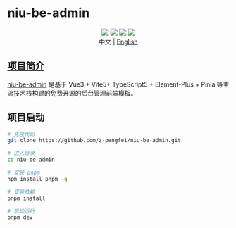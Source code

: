 # niu-be-admin

<div align="center">
    <img src="https://img.shields.io/badge/Vue-3.4.21-brightgreen.svg"/>
    <img src="https://img.shields.io/badge/Vite-5.2.8-green.svg"/>
    <img src="https://img.shields.io/badge/Element Plus-2.7.4-blue.svg"/>
    <a href="https://github.com/z-pengfei/niu-be-admin/blob/main/LICENSE" alt="GitHub license"><img src="https://img.shields.io/github/license/z-pengfei/niu-be-admin"/></a>
    <div align="center"> 中文 | <a href="./README.en-US.md">English</div>
</div>

## 项目简介

[niu-be-admin](https://github.com/z-pengfei/niu-be-admin.git) 是基于 Vue3 + Vite5+ TypeScript5 + Element-Plus + Pinia 等主流技术栈构建的免费开源的后台管理前端模板。

## 项目启动

```bash
# 克隆代码
git clone https://github.com/z-pengfei/niu-be-admin.git

# 进入目录
cd niu-be-admin

# 安装 pnpm
npm install pnpm -g

# 安装依赖
pnpm install

# 启动运行
pnpm dev
```
